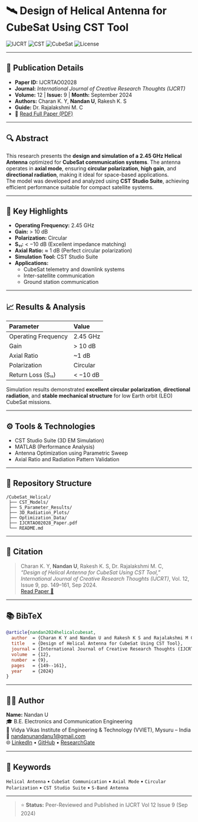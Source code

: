 
# 🛰️ Design of Helical Antenna for CubeSat Using CST Tool

![IJCRT](https://img.shields.io/badge/IJCRT-Published-blue?style=for-the-badge)
![CST](https://img.shields.io/badge/CST_Studio_Suite-Used-orange?style=for-the-badge)
![CubeSat](https://img.shields.io/badge/CubeSat-Communication_System-purple?style=for-the-badge)
![License](https://img.shields.io/badge/License-Academic_Publication-lightgrey?style=for-the-badge)

---

## 📄 Publication Details
- **Paper ID:** IJCRTAO02028  
- **Journal:** *International Journal of Creative Research Thoughts (IJCRT)*  
- **Volume:** 12 | **Issue:** 9 | **Month:** September 2024  
- **Authors:** Charan K. Y, **Nandan U**, Rakesh K. S  
- **Guide:** Dr. Rajalakshmi M. C  
- 📎 [Read Full Paper (PDF)](https://www.ijcrt.org/papers/IJCRTAO02028.pdf)

---

## 🔍 Abstract
This research presents the **design and simulation of a 2.45 GHz Helical Antenna** optimized for **CubeSat communication systems**. The antenna operates in **axial mode**, ensuring **circular polarization**, **high gain**, and **directional radiation**, making it ideal for space-based applications.  
The model was developed and analyzed using **CST Studio Suite**, achieving efficient performance suitable for compact satellite systems.

---

## 🧠 Key Highlights
- **Operating Frequency:** 2.45 GHz  
- **Gain:** > 10 dB  
- **Polarization:** Circular  
- **S₁₁:** < −10 dB (Excellent impedance matching)  
- **Axial Ratio:** ≈ 1 dB (Perfect circular polarization)  
- **Simulation Tool:** CST Studio Suite  
- **Applications:**  
  - CubeSat telemetry and downlink systems  
  - Inter-satellite communication  
  - Ground station communication  

---

## 📈 Results & Analysis
| Parameter | Value |
|:--|:--|
| Operating Frequency | 2.45 GHz |
| Gain | > 10 dB |
| Axial Ratio | ~1 dB |
| Polarization | Circular |
| Return Loss (S₁₁) | < −10 dB |

Simulation results demonstrated **excellent circular polarization**, **directional radiation**, and **stable mechanical structure** for low Earth orbit (LEO) CubeSat missions.

---

## ⚙️ Tools & Technologies
- CST Studio Suite (3D EM Simulation)  
- MATLAB (Performance Analysis)  
- Antenna Optimization using Parametric Sweep  
- Axial Ratio and Radiation Pattern Validation  

---

## 🧩 Repository Structure
```
/CubeSat_Helical/
 ├── CST_Models/
 ├── S_Parameter_Results/
 ├── 3D_Radiation_Plots/
 ├── Optimization_Data/
 ├── IJCRTAO02028_Paper.pdf
 └── README.md
```

---

## 🧾 Citation
> Charan K. Y, **Nandan U**, Rakesh K. S, Dr. Rajalakshmi M. C,  
> *“Design of Helical Antenna for CubeSat Using CST Tool,”*  
> *International Journal of Creative Research Thoughts (IJCRT)*, Vol. 12, Issue 9, pp. 149–161, Sep 2024.  
> [Read Paper 📄](https://www.ijcrt.org/papers/IJCRTAO02028.pdf)

---

## 📚 BibTeX
```bibtex
@article{nandan2024helicalcubesat,
  author  = {Charan K Y and Nandan U and Rakesh K S and Rajalakshmi M C},
  title   = {Design of Helical Antenna for CubeSat Using CST Tool},
  journal = {International Journal of Creative Research Thoughts (IJCRT)},
  volume  = {12},
  number  = {9},
  pages   = {149--161},
  year    = {2024}
}
```

---

## 👨‍💻 Author
**Name:** Nandan U  
🎓 B.E. Electronics and Communication Engineering  
🏫 Vidya Vikas Institute of Engineering & Technology (VVIET), Mysuru – India  
📧 nandanunandanu1@gmail.com  
🌐 [LinkedIn](https://www.linkedin.com/in/nandan-u-473a85226/) • [GitHub](https://github.com/Nandronic) • [ResearchGate](#)

---

## 🏁 Keywords
`Helical Antenna` • `CubeSat Communication` • `Axial Mode` • `Circular Polarization` • `CST Studio Suite` • `S-Band Antenna`

---

> ⭐ **Status:** Peer-Reviewed and Published in IJCRT Vol 12 Issue 9 (Sep 2024)
